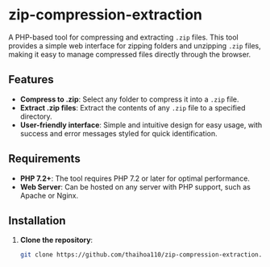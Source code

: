 # zip-compression-extraction

A PHP-based tool for compressing and extracting `.zip` files. This tool provides a simple web interface for zipping folders and unzipping `.zip` files, making it easy to manage compressed files directly through the browser.

## Features
- **Compress to .zip**: Select any folder to compress it into a `.zip` file.
- **Extract .zip files**: Extract the contents of any `.zip` file to a specified directory.
- **User-friendly interface**: Simple and intuitive design for easy usage, with success and error messages styled for quick identification.

## Requirements
- **PHP 7.2+**: The tool requires PHP 7.2 or later for optimal performance.
- **Web Server**: Can be hosted on any server with PHP support, such as Apache or Nginx.

## Installation
1. **Clone the repository**:
   ```bash
   git clone https://github.com/thaihoa110/zip-compression-extraction.git
